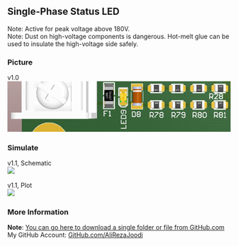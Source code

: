## Single-Phase Status LED
Note: Active for peak voltage above 180V.  
Note: Dust on high-voltage components is dangerous. Hot-melt glue can be used to insulate the high-voltage side safely.  

### Picture
v1.0  
![](Pictures/v1.0.png)

### Simulate
v1.1, Schematic  
![](Simulate/v1.1_Schematic.png)

v1.1, Plot  
![](Simulate/v1.1_Plot.png)

### More Information
**Note**: [You can go here to download a single folder or file from GitHub.com](https://minhaskamal.github.io/DownGit/#/home)  
My GitHub Account: [GitHub.com/AliRezaJoodi](https://github.com/AliRezaJoodi)  
